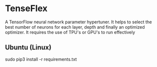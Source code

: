 # TenseFlex
A TensorFlow neural network parameter hypertuner. It helps to select the best number of neurons for each layer, depth and finally an optimized optimizer. It requires the use of TPU's or GPU's to run effectively

## Ubuntu (Linux)

sudo pip3 install -r requirements.txt
